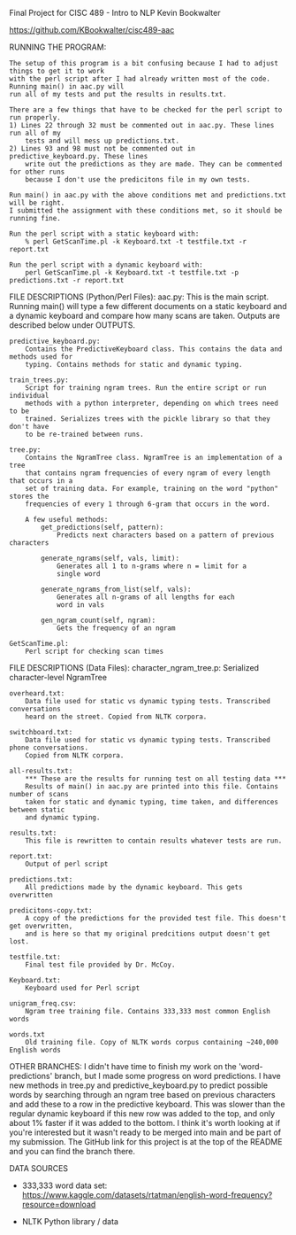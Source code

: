 Final Project for CISC 489 - Intro to NLP
Kevin Bookwalter

https://github.com/KBookwalter/cisc489-aac

RUNNING THE PROGRAM:

    The setup of this program is a bit confusing because I had to adjust things to get it to work
    with the perl script after I had already written most of the code. Running main() in aac.py will
    run all of my tests and put the results in results.txt.

    There are a few things that have to be checked for the perl script to run properly.
    1) Lines 22 through 32 must be commented out in aac.py. These lines run all of my
        tests and will mess up predictions.txt.
    2) Lines 93 and 98 must not be commented out in predictive_keyboard.py. These lines
        write out the predictions as they are made. They can be commented for other runs
        because I don't use the predicitons file in my own tests.

    Run main() in aac.py with the above conditions met and predictions.txt will be right.
    I submitted the assignment with these conditions met, so it should be running fine.

    Run the perl script with a static keyboard with:
        % perl GetScanTime.pl -k Keyboard.txt -t testfile.txt -r report.txt

    Run the perl script with a dynamic keyboard with:
        perl GetScanTime.pl -k Keyboard.txt -t testfile.txt -p predictions.txt -r report.txt    

FILE DESCRIPTIONS (Python/Perl Files):
    aac.py:
        This is the main script. Running main() will type a few different documents on a static
        keyboard and a dynamic keyboard and compare how many scans are taken. Outputs are described
        below under OUTPUTS.

    predictive_keyboard.py:
        Contains the PredictiveKeyboard class. This contains the data and methods used for
        typing. Contains methods for static and dynamic typing.

    train_trees.py:
        Script for training ngram trees. Run the entire script or run individual
        methods with a python interpreter, depending on which trees need to be
        trained. Serializes trees with the pickle library so that they don't have
        to be re-trained between runs.

    tree.py:
        Contains the NgramTree class. NgramTree is an implementation of a tree
        that contains ngram frequencies of every ngram of every length that occurs in a
        set of training data. For example, training on the word "python" stores the
        frequencies of every 1 through 6-gram that occurs in the word.

        A few useful methods:
            get_predictions(self, pattern):
                Predicts next characters based on a pattern of previous characters

            generate_ngrams(self, vals, limit):
                Generates all 1 to n-grams where n = limit for a
                single word

            generate_ngrams_from_list(self, vals):
                Generates all n-grams of all lengths for each
                word in vals

            gen_ngram_count(self, ngram):
                Gets the frequency of an ngram

    GetScanTime.pl:
        Perl script for checking scan times

FILE DESCRIPTIONS (Data Files):
    character_ngram_tree.p:
        Serialized character-level NgramTree

    overheard.txt:
        Data file used for static vs dynamic typing tests. Transcribed conversations
        heard on the street. Copied from NLTK corpora.

    switchboard.txt:
        Data file used for static vs dynamic typing tests. Transcribed phone conversations.
        Copied from NLTK corpora.

    all-results.txt:
        *** These are the results for running test on all testing data ***
        Results of main() in aac.py are printed into this file. Contains number of scans
        taken for static and dynamic typing, time taken, and differences between static
        and dynamic typing.

    results.txt:
        This file is rewritten to contain results whatever tests are run.

    report.txt:
        Output of perl script

    predictions.txt:
        All predictions made by the dynamic keyboard. This gets overwritten

    predicitons-copy.txt:
        A copy of the predictions for the provided test file. This doesn't get overwritten,
        and is here so that my original predcitions output doesn't get lost.
        
    testfile.txt:
        Final test file provided by Dr. McCoy.

    Keyboard.txt:
        Keyboard used for Perl script

    unigram_freq.csv:
        Ngram tree training file. Contains 333,333 most common English words

    words.txt
        Old training file. Copy of NLTK words corpus containing ~240,000 English words

    
OTHER BRANCHES:
    I didn't have time to finish my work on the 'word-predictions' branch, but I made
    some progress on word predictions. I have new methods in tree.py and predictive_keyboard.py
    to predict possible words by searching through an ngram tree based on previous characters
    and add these to a row in the predictive keyboard. This was slower than the regular dynamic
    keyboard if this new row was added to the top, and only about 1% faster if it was added
    to the bottom. I think it's worth looking at if you're interested but it wasn't ready to be
    merged into main and be part of my submission. The GitHub link for this project is at the 
    top of the README and you can find the branch there.

DATA SOURCES

- 333,333 word data set:
    https://www.kaggle.com/datasets/rtatman/english-word-frequency?resource=download

- NLTK Python library / data